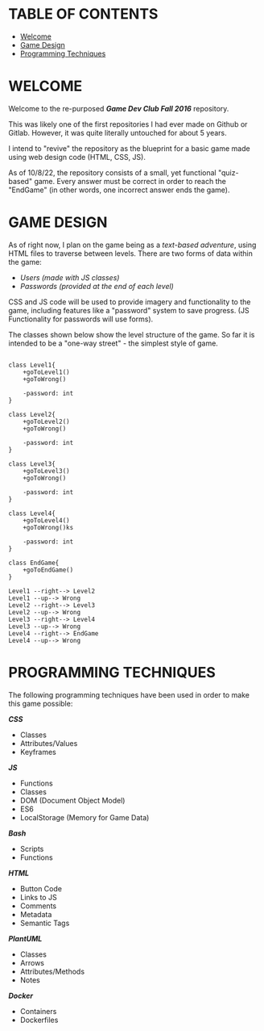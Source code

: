 # TABLE OF CONTENTS
- [Welcome](#welcome)
- [Game Design](#game-design)
- [Programming Techniques](#programming-techniques)

# WELCOME

Welcome to the re-purposed ***Game Dev Club Fall 2016*** repository.

This was likely one of the first repositories I had ever made on Github or Gitlab.
However, it was quite literally untouched for about 5 years.

I intend to "revive" the repository as the blueprint for a basic game made
using web design code (HTML, CSS, JS).

As of 10/8/22, the repository consists of a small, yet functional
"quiz-based" game. 
Every answer must be correct in order to reach
the "EndGame" (in other words, one incorrect answer ends the game).

# GAME DESIGN

As of right now, I plan on the game being as a *text-based adventure*, using HTML files to traverse between levels.
There are two forms of data within the game:
- *Users (made with JS classes)*
- *Passwords (provided at the end of each level)*

CSS and JS code will be used to provide imagery and functionality
to the game, including features like a "password" system to save
progress. (JS Functionality for passwords will use forms).

The classes shown below show the level structure of the game.
So far it is intended to be a "one-way street" - the simplest
style of game.

```plantuml

class Level1{
    +goToLevel1()
    +goToWrong()
    
    -password: int
}

class Level2{
    +goToLevel2()
    +goToWrong()

    -password: int
}

class Level3{
    +goToLevel3()
    +goToWrong()

    -password: int
}

class Level4{
    +goToLevel4()
    +goToWrong()ks

    -password: int
}

class EndGame{
    +goToEndGame()
}

Level1 --right--> Level2
Level1 --up--> Wrong
Level2 --right--> Level3
Level2 --up--> Wrong
Level3 --right--> Level4
Level3 --up--> Wrong
Level4 --right--> EndGame
Level4 --up--> Wrong
```
# PROGRAMMING TECHNIQUES

The following programming techniques have been used in order to make
this game possible:

***CSS***
- Classes
- Attributes/Values
- Keyframes

***JS***
- Functions
- Classes
- DOM (Document Object Model)
- ES6
- LocalStorage (Memory for Game Data)

***Bash***
- Scripts
- Functions

***HTML***
- Button Code
- Links to JS
- Comments
- Metadata
- Semantic Tags

***PlantUML***
- Classes
- Arrows
- Attributes/Methods
- Notes

***Docker***
- Containers
- Dockerfiles